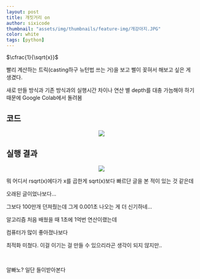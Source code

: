 ```yaml
---
layout: post
title: 개짓거리 on
author: sixicode
thumbnail: "assets/img/thumbnails/feature-img/개강아지.JPG"
color: white
tags: [python]
---
```


<script type="text/x-mathjax-config">MathJax.Hub.Config({tex2jax:{inlineMath:[['\$','\$'],['\\(','\\)']],processEscapes:true},CommonHTML: {matchFontHeight:false}});</script>
<script type="text/javascript" async src="https://cdnjs.cloudflare.com/ajax/libs/mathjax/2.7.1/MathJax.js?config=TeX-MML-AM_CHTML"></script>

$\cfrac{1}{\sqrt{x}}$ 

빨리 계산하는 트릭(casting하구 뉴턴법 쓰는 거)을 보고 삘이 꽂혀서 해보고 싶은 게 생겼다.

새로 만들 방식과 기존 방식과의 실행시간 차이나 연산 별 depth를 대충 가늠해야 하기 때문에 Google Colab에서 돌려봄

## 코드
<center><img src="https://sixicode.github.io/assets/img/posts/2023-02-12-개짓거리-on/code.PNG"></center>


## 실행 결과

<center><img src="https://sixicode.github.io/assets/img/posts/2023-02-12-개짓거리-on/result.PNG"></center>

뭐 어디서 rsqrt(x)에다가 x를 곱한게 sqrt(x)보다 빠르단 글을 본 적이 있는 것 같은데 

오래된 글이었나보다...

그보다 100만개 던져줬는데 그게 0.001초 나오는 게 더 신기하네...

알고리즘 처음 배웠을 때 1초에 1억번 연산이랬는데

컴퓨터가 많이 좋아졌나보다

최적화 미쳤다. 이걸 이기는 걸 만들 수 있으리라곤 생각이 되지 않지만..

<br>

알빠노? 일단 들이받아본다

<script src="https://utteranc.es/client.js"
        repo="sixicode/sixicode.github.io"
        issue-term="pathname"
        label="utterances"
        theme="github-light"
        crossorigin="anonymous"
        async>
</script>
